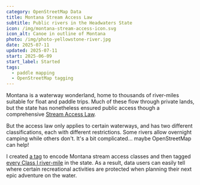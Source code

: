 ```yaml
---
category: OpenStreetMap Data
title: Montana Stream Access Law
subtitle: Public rivers in the Headwaters State
icon: /img/montana-stream-access-icon.svg
icon_alt: Canoe in outline of Montana
photo: /img/photo-yellowstone-river.jpg
date: 2025-07-11
updated: 2025-07-11
start: 2025-06-09
start_label: Started
tags:
  - paddle mapping
  - OpenStreetMap tagging
---
```

Montana is a waterway wonderland, home to thousands of river-miles suitable for float and paddle trips. Much of these flow through private lands, but the state has nonetheless ensured public access though a comprehensive [Stream Access Law](https://en.wikipedia.org/wiki/Montana_Stream_Access_Law).

But the access law only applies to certain waterways, and has two different classifications, each with different restrictions. Some rivers allow overnight camping while others don't. It's a bit complicated… maybe OpenStreetMap can help!

I created [a tag](https://wiki.openstreetmap.org/wiki/Key:montana_stream_access_class) to encode Montana stream access classes and then tagged [every Class I river-mile](https://overpass-ultra.us/#run&m=5.91/46.4604/-110.0867&q=NoewrgLgXAHgtgGwLoHoBUAzAljApgEwAIAjAT0IENIRCAnXABwq1rRWAizl3GgCYArEgDcAKADuFUsABEcEADsIFBRQD6AZwj0KcNRQDGB3Bo1qDCCqZkBeGQEYZI0ShSEGtLEromwCCBqivIQA5jxwwkA) in the state. As a result, data users can easily tell where certain recreational activities are protected when planning their next epic adventure on the water.